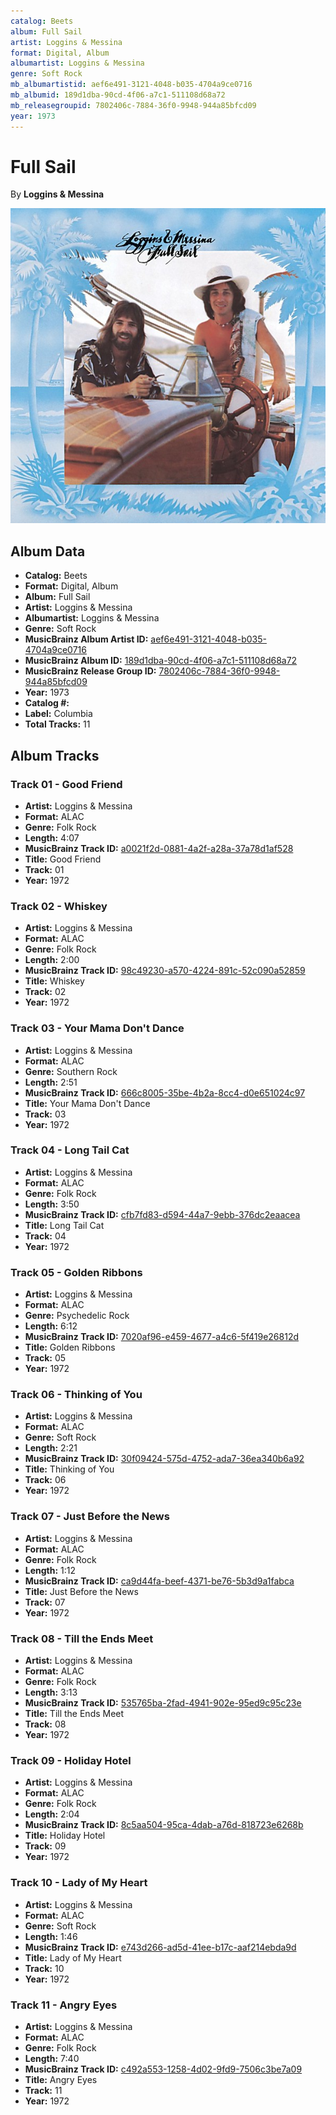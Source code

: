 ```yaml
---
catalog: Beets
album: Full Sail
artist: Loggins & Messina
format: Digital, Album
albumartist: Loggins & Messina
genre: Soft Rock
mb_albumartistid: aef6e491-3121-4048-b035-4704a9ce0716
mb_albumid: 189d1dba-90cd-4f06-a7c1-511108d68a72
mb_releasegroupid: 7802406c-7884-36f0-9948-944a85bfcd09
year: 1973
---
```


# Full Sail

By **Loggins & Messina**

![](../../assets/beetscovers/Loggins_and_Messina-Full_Sail.jpg)

## Album Data

- **Catalog:** Beets
- **Format:** Digital, Album
- **Album:** Full Sail
- **Artist:** Loggins & Messina
- **Albumartist:** Loggins & Messina
- **Genre:** Soft Rock
- **MusicBrainz Album Artist ID:** [aef6e491-3121-4048-b035-4704a9ce0716](https://musicbrainz.org/artist/aef6e491-3121-4048-b035-4704a9ce0716)
- **MusicBrainz Album ID:** [189d1dba-90cd-4f06-a7c1-511108d68a72](https://musicbrainz.org/release/189d1dba-90cd-4f06-a7c1-511108d68a72)
- **MusicBrainz Release Group ID:** [7802406c-7884-36f0-9948-944a85bfcd09](https://musicbrainz.org/release-group/7802406c-7884-36f0-9948-944a85bfcd09)
- **Year:** 1973
- **Catalog #:** 
- **Label:** Columbia
- **Total Tracks:** 11

## Album Tracks

### Track 01 - Good Friend

- **Artist:** Loggins & Messina
- **Format:** ALAC
- **Genre:** Folk Rock
- **Length:** 4:07
- **MusicBrainz Track ID:** [a0021f2d-0881-4a2f-a28a-37a78d1af528](https://musicbrainz.org/recording/a0021f2d-0881-4a2f-a28a-37a78d1af528)
- **Title:** Good Friend
- **Track:** 01
- **Year:** 1972

### Track 02 - Whiskey

- **Artist:** Loggins & Messina
- **Format:** ALAC
- **Genre:** Folk Rock
- **Length:** 2:00
- **MusicBrainz Track ID:** [98c49230-a570-4224-891c-52c090a52859](https://musicbrainz.org/recording/98c49230-a570-4224-891c-52c090a52859)
- **Title:** Whiskey
- **Track:** 02
- **Year:** 1972

### Track 03 - Your Mama Don't Dance

- **Artist:** Loggins & Messina
- **Format:** ALAC
- **Genre:** Southern Rock
- **Length:** 2:51
- **MusicBrainz Track ID:** [666c8005-35be-4b2a-8cc4-d0e651024c97](https://musicbrainz.org/recording/666c8005-35be-4b2a-8cc4-d0e651024c97)
- **Title:** Your Mama Don't Dance
- **Track:** 03
- **Year:** 1972

### Track 04 - Long Tail Cat

- **Artist:** Loggins & Messina
- **Format:** ALAC
- **Genre:** Folk Rock
- **Length:** 3:50
- **MusicBrainz Track ID:** [cfb7fd83-d594-44a7-9ebb-376dc2eaacea](https://musicbrainz.org/recording/cfb7fd83-d594-44a7-9ebb-376dc2eaacea)
- **Title:** Long Tail Cat
- **Track:** 04
- **Year:** 1972

### Track 05 - Golden Ribbons

- **Artist:** Loggins & Messina
- **Format:** ALAC
- **Genre:** Psychedelic Rock
- **Length:** 6:12
- **MusicBrainz Track ID:** [7020af96-e459-4677-a4c6-5f419e26812d](https://musicbrainz.org/recording/7020af96-e459-4677-a4c6-5f419e26812d)
- **Title:** Golden Ribbons
- **Track:** 05
- **Year:** 1972

### Track 06 - Thinking of You

- **Artist:** Loggins & Messina
- **Format:** ALAC
- **Genre:** Soft Rock
- **Length:** 2:21
- **MusicBrainz Track ID:** [30f09424-575d-4752-ada7-36ea340b6a92](https://musicbrainz.org/recording/30f09424-575d-4752-ada7-36ea340b6a92)
- **Title:** Thinking of You
- **Track:** 06
- **Year:** 1972

### Track 07 - Just Before the News

- **Artist:** Loggins & Messina
- **Format:** ALAC
- **Genre:** Folk Rock
- **Length:** 1:12
- **MusicBrainz Track ID:** [ca9d44fa-beef-4371-be76-5b3d9a1fabca](https://musicbrainz.org/recording/ca9d44fa-beef-4371-be76-5b3d9a1fabca)
- **Title:** Just Before the News
- **Track:** 07
- **Year:** 1972

### Track 08 - Till the Ends Meet

- **Artist:** Loggins & Messina
- **Format:** ALAC
- **Genre:** Folk Rock
- **Length:** 3:13
- **MusicBrainz Track ID:** [535765ba-2fad-4941-902e-95ed9c95c23e](https://musicbrainz.org/recording/535765ba-2fad-4941-902e-95ed9c95c23e)
- **Title:** Till the Ends Meet
- **Track:** 08
- **Year:** 1972

### Track 09 - Holiday Hotel

- **Artist:** Loggins & Messina
- **Format:** ALAC
- **Genre:** Folk Rock
- **Length:** 2:04
- **MusicBrainz Track ID:** [8c5aa504-95ca-4dab-a76d-818723e6268b](https://musicbrainz.org/recording/8c5aa504-95ca-4dab-a76d-818723e6268b)
- **Title:** Holiday Hotel
- **Track:** 09
- **Year:** 1972

### Track 10 - Lady of My Heart

- **Artist:** Loggins & Messina
- **Format:** ALAC
- **Genre:** Soft Rock
- **Length:** 1:46
- **MusicBrainz Track ID:** [e743d266-ad5d-41ee-b17c-aaf214ebda9d](https://musicbrainz.org/recording/e743d266-ad5d-41ee-b17c-aaf214ebda9d)
- **Title:** Lady of My Heart
- **Track:** 10
- **Year:** 1972

### Track 11 - Angry Eyes

- **Artist:** Loggins & Messina
- **Format:** ALAC
- **Genre:** Folk Rock
- **Length:** 7:40
- **MusicBrainz Track ID:** [c492a553-1258-4d02-9fd9-7506c3be7a09](https://musicbrainz.org/recording/c492a553-1258-4d02-9fd9-7506c3be7a09)
- **Title:** Angry Eyes
- **Track:** 11
- **Year:** 1972

